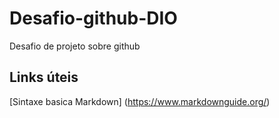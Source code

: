 # Desafio-github-DIO

Desafio de projeto sobre github


## Links úteis
[Sintaxe basica Markdown] (https://www.markdownguide.org/)


